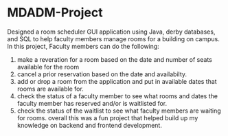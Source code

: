 # MDADM-Project
Designed a room scheduler GUI application using Java, derby databases, and SQL to help faculty members manage rooms for a building on campus.
In this project, Faculty members can do the following:
  1) make a reveration for a room based on the date and number of seats available for the room
  2) cancel a prior reservation based on the date and availabilty.
  3) add or drop a room from the application and put in available dates that rooms are available for.
  4) check the status of a faculty member to see what rooms and dates the faculty member has reserved and/or is waitlisted for.
  5) check the status of the waitlist to see what faculty members are waiting for rooms.
overall this was a fun project that helped build up my knowledge on backend and frontend development.
